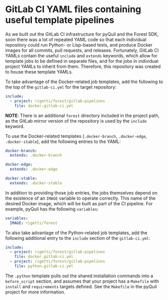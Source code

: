 GitLab CI YAML files containing useful template pipelines
=========================================================

As we built out the GitLab CI infrastructure for pyQuil and the Forest SDK, soon there was a lot
of repeated YAML code so that each individual repository could run Python- or Lisp-based tests,
and produce Docker images for all commits, pull requests, and releases. Fortunately, GitLab CI
YAMLs contain the useful `include` and `extends` keywords, which allow for template jobs to be 
defined in separate files, and for the jobs in individual project YAMLs to inherit from them.
Therefore, this repository was created to house these template YAMLs.

To take advantage of the Docker-related job templates, add the following to the top of the
`gitlab-ci.yml` for the target repository:

```yaml
include:
  - project: rigetti/forest/gitlab-pipelines
    file: docker.gitlab-ci.yml
```

**NOTE**: There is an additional `forest` directory included in the project path, as the
GitLab mirror version of the repository is used by the `include` keyword.

To use the Docker-related templates (`.docker-branch`, `.docker-edge`, `.docker-stable`), add
the following entries to the YAML:

```yaml
docker-branch:
  extends: .docker-branch

docker-edge:
  extends: .docker-edge

docker-stable:
  extends: .docker-stable
```

In addition to providing those job entries, the jobs themselves depend on the existence of an
`IMAGE` variable to operate correctly. This name of the desired Docker image, which will be
built as part of the CI pipeline. For example, pyQuil has the following `variables`:

```yaml
variables:
  IMAGE: rigetti/forest
```

To also take advantage of the Python-related job templates, add the following additional entry
to the `include` section of the `gitlab-ci.yml`:

```yaml
include:
  - project: rigetti/forest/gitlab-pipelines
    file: docker.gitlab-ci.yml
  - project: rigetti/forest/gitlab-pipelines
    file: python.gitlab-ci.yml
```

The `.python` template pulls out the shared installation commands into a `before_script` section,
and assumes that your project has a `Makefile` with `install` and `requirements` targets defined.
See the `Makefile` in the pyQuil project for more information.
